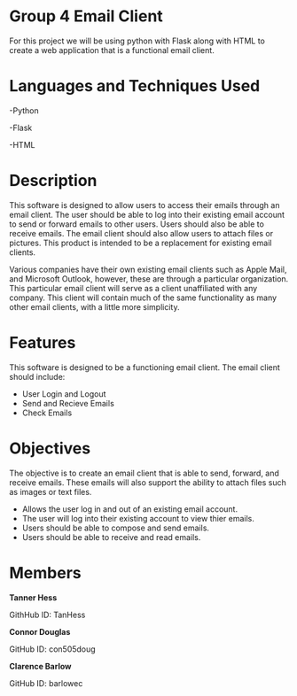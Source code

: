 # Group 4 Email Client
 For this project we will be using python with Flask along with HTML to create a web application that is a functional email client. 

# Languages and Techniques Used
 -Python
 
 -Flask
 
 -HTML
 
# Description
This software is designed to allow users to access their emails through an email client. The user should be able to log into their existing email account to send or forward emails to other users. Users should also be able to receive emails. The email client should also allow users to attach files or pictures. This product is intended to be a replacement for existing email clients. 

Various companies have their own existing email clients such as Apple Mail, and Microsoft Outlook, however, these are through a particular organization. This particular email client will serve as a client unaffiliated with any company. This client will contain much of the same functionality as many other email clients, with a little more simplicity.

# Features
This software is designed to be a functioning email client. The email client should include:

* User Login and Logout
* Send and Recieve Emails
* Check Emails

# Objectives
The objective is to create an email client that is able to send, forward, and receive emails. These emails will also support the ability to attach files such as images or text files.

* Allows the user log in and out of an existing email account.
* The user will log into their existing account to view thier emails.
* Users should be able to compose and send emails. 
* Users should be able to receive and read emails.

# Members
 **Tanner Hess**     
 
 GithHub ID: TanHess
 
 **Connor Douglas**   
 
 GitHub ID: con505doug 
 
 **Clarence Barlow** 
 
 GitHub ID: barlowec
